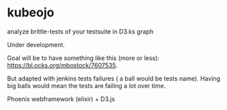 # kubeojo

analyze brittle-tests of your testsuite in D3.ks graph

Under development.

Goal will be to have something like this (more or less):
https://bl.ocks.org/mbostock/7607535.

But adapted with jenkins tests failures ( a ball would be tests name).
Having big balls would mean the tests are failing a lot over time.

Phoenix webframework (elixir) + D3.js
